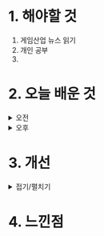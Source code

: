 
# 1. 해야할 것

1. 게임산업 뉴스 읽기 
2. 개인 공부  
3. 



# 2. 오늘 배운 것

<details>
<summary>오전</summary>

##
<details>
<summary>접기/펼치기</summary>

### 
</details>

</details>


<details>
<summary>오후</summary>

##
<details>
<summary>접기/펼치기</summary>

### 
</details>

</details>




# 3. 개선


<details>
<summary>접기/펼치기</summary>


</details>



# 4. 느낀점


